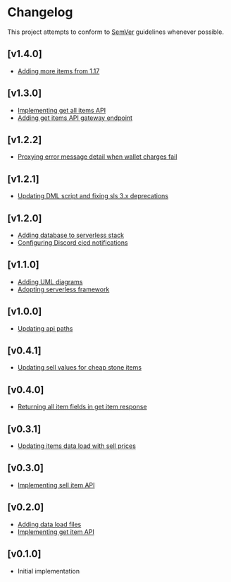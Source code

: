 # Changelog
This project attempts to conform to [SemVer](https://semver.org/) guidelines whenever possible.

## [v1.4.0]
* [Adding more items from 1.17](https://github.com/Ubunfu/mc-shop/pull/28)

## [v1.3.0]
* [Implementing get all items API](https://github.com/Ubunfu/mc-shop/pull/26)
* [Adding get items API gateway endpoint](https://github.com/Ubunfu/mc-shop/pull/27)

## [v1.2.2]
* [Proxying error message detail when wallet charges fail](https://github.com/Ubunfu/mc-shop/pull/24)

## [v1.2.1]
* [Updating DML script and fixing sls 3.x deprecations](https://github.com/Ubunfu/mc-shop/pull/22)

## [v1.2.0]
* [Adding database to serverless stack](https://github.com/Ubunfu/mc-shop/pull/18)
* [Configuring Discord cicd notifications](https://github.com/Ubunfu/mc-shop/pull/19)

## [v1.1.0]
* [Adding UML diagrams](https://github.com/Ubunfu/mc-shop/pull/15)
* [Adopting serverless framework](https://github.com/Ubunfu/mc-shop/pull/16)

## [v1.0.0]
* [Updating api paths](https://github.com/Ubunfu/mc-shop/pull/13)

## [v0.4.1]
* [Updating sell values for cheap stone items](https://github.com/Ubunfu/mc-shop/pull/9)

## [v0.4.0]
* [Returning all item fields in get item response](https://github.com/Ubunfu/mc-shop/pull/10)

## [v0.3.1]
* [Updating items data load with sell prices](https://github.com/Ubunfu/mc-shop/pull/7)

## [v0.3.0]
* [Implementing sell item API](https://github.com/Ubunfu/mc-shop/pull/5)

## [v0.2.0]
* [Adding data load files](https://github.com/Ubunfu/mc-shop/pull/2)
* [Implementing get item API](https://github.com/Ubunfu/mc-shop/pull/4)

## [v0.1.0]
* Initial implementation